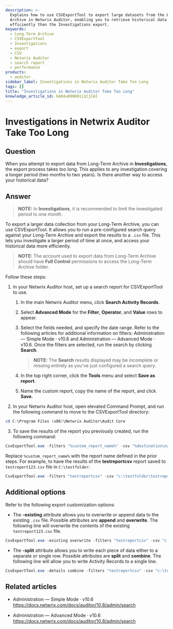 ```yaml
---
description: >-
  Explains how to use CSVExportTool to export large datasets from the Long-Term
  Archive in Netwrix Auditor, enabling you to retrieve historical data more
  efficiently than the Investigations export.
keywords:
  - Long-Term Archive
  - CSVExportTool
  - Investigations
  - export
  - CSV
  - Netwrix Auditor
  - search report
  - performance
products:
  - auditor
sidebar_label: Investigations in Netwrix Auditor Take Too Long
tags: []
title: "Investigations in Netwrix Auditor Take Too Long"
knowledge_article_id: kA04u00000111CjCAI
---
```


# Investigations in Netwrix Auditor Take Too Long

## Question

When you attempt to export data from Long-Term Archive in **Investigations**, the export process takes too long. This applies to any investigation covering a longer period (two months to two years). Is there another way to access your historical data?

## Answer

> **NOTE:** In **Investigations**, it is recommended to limit the investigated period to one month.

To export a larger data collection from your Long-Term Archive, you can use CSVExportTool. It allows you to run a pre-configured search query against your Long-Term Archive and export the results to a `.csv` file. This lets you investigate a larger period of time at once, and access your historical data more efficiently.

> **NOTE:** The account used to export data from Long-Term Archive should have **Full Control** permissions to access the Long-Term Archive folder.

Follow these steps:

1. In your Netwrix Auditor host, set up a search report for CSVExportTool to use.

   1. In the main Netwrix Auditor menu, click **Search Activity Records**.
   2. Select **Advanced Mode** for the **Filter**, **Operator**, and **Value** rows to appear.
   3. Select the fields needed, and specify the date range. Refer to the following articles for additional information on filters: Administration — Simple Mode ⸱ v10.6 and Administration — Advanced Mode ⸱ v10.6. Once the filters are selected, run the search by clicking **Search**.

      > **NOTE:** The **Search** results displayed may be incomplete or missing entirely as you've just configured a search query.

   4. In the top right corner, click the **Tools** menu and select **Save as report**.
   5. Name the custom report, copy the name of the report, and click **Save**.

2. In your Netwrix Auditor host, open elevated Command Prompt, and run the following command to move to the CSVExportTool directory:

```powershell
cd C:\Program Files (x86)\Netwrix Auditor\Audit Core
```

3. To save the results of the report you previously created, run the following command:

```powershell
CsvExportTool.exe -filters "%custom_report_name%" -csv "%destination\name.csv%"
```

Replace `%custom_report_name%` with the report name defined in the prior steps. For example, to have the results of the **testreportcsv** report saved to `testreport123.csv` file in `C:\testfolder`:

```powershell
CsvExportTool.exe -filters "testreportcsv" -csv "c:\testfolder\testreport123.csv"
```

## Additional options

Refer to the following export customization options:

- The **-existing** attribute allows you to overwrite or append data to the existing `.csv` file. Possible attributes are **append** and **overwrite**. The following line will overwrite the contents of the existing `testreport123.csv` file.

```powershell
CsvExportTool.exe -existing overwrite -filters "testreportcsv" -csv "c:\testfolder\testreport123.csv"
```

- The **-split** attribute allows you to write each piece of data either to a separate or single row. Possible attributes are **split** and **combine**. The following line will allow you to write Activity Records to a single line.

```powershell
CsvExportTool.exe -details combine -filters "testreportcsv" -csv "c:\testfolder\testreport123.csv"
```

## Related articles

- Administration — Simple Mode ⸱ v10.6  
  https://docs.netwrix.com/docs/auditor/10.8/admin/search

- Administration — Advanced Mode ⸱ v10.6  
  https://docs.netwrix.com/docs/auditor/10.8/admin/search
